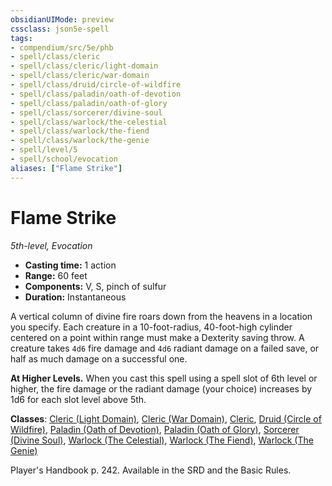 ```yaml
---
obsidianUIMode: preview
cssclass: json5e-spell
tags:
- compendium/src/5e/phb
- spell/class/cleric
- spell/class/cleric/light-domain
- spell/class/cleric/war-domain
- spell/class/druid/circle-of-wildfire
- spell/class/paladin/oath-of-devotion
- spell/class/paladin/oath-of-glory
- spell/class/sorcerer/divine-soul
- spell/class/warlock/the-celestial
- spell/class/warlock/the-fiend
- spell/class/warlock/the-genie
- spell/level/5
- spell/school/evocation
aliases: ["Flame Strike"]
---
```

# Flame Strike
*5th-level, Evocation*  

- **Casting time:** 1 action
- **Range:** 60 feet
- **Components:** V, S, pinch of sulfur
- **Duration:** Instantaneous

A vertical column of divine fire roars down from the heavens in a location you specify. Each creature in a 10-foot-radius, 40-foot-high cylinder centered on a point within range must make a Dexterity saving throw. A creature takes `4d6` fire damage and `4d6` radiant damage on a failed save, or half as much damage on a successful one.

**At Higher Levels.** When you cast this spell using a spell slot of 6th level or higher, the fire damage or the radiant damage (your choice) increases by 1d6 for each slot level above 5th.

**Classes**: [Cleric (Light Domain)](../classes/cleric-light-domain.md#), [Cleric (War Domain)](../classes/cleric-war-domain.md#), [Cleric](../classes/cleric.md#), [Druid (Circle of Wildfire)](../classes/druid-circle-of-wildfire-tce.md#), [Paladin (Oath of Devotion)](../classes/paladin-oath-of-devotion.md#), [Paladin (Oath of Glory)](../classes/paladin-oath-of-glory-tce.md#), [Sorcerer (Divine Soul)](../classes/sorcerer-divine-soul-xge.md#), [Warlock (The Celestial)](../classes/warlock-the-celestial-xge.md#), [Warlock (The Fiend)](../classes/warlock-the-fiend.md#), [Warlock (The Genie)](../classes/warlock-the-genie-tce.md#)

Player's Handbook p. 242. Available in the SRD and the Basic Rules.